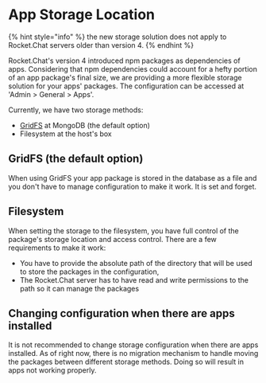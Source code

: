 # App Storage Location

{% hint style="info" %}
the new storage solution does not apply to Rocket.Chat servers older than version 4.
{% endhint %}

Rocket.Chat's version 4 introduced npm packages as dependencies of apps. Considering that npm dependencies could account for a hefty portion of an app package's final size, we are providing a more flexible storage solution for your apps' packages. The configuration can be accessed at 'Admin > General > Apps'.

Currently, we have two storage methods:

* [GridFS](https://docs.mongodb.com/manual/core/gridfs/) at MongoDB (the default option)
* Filesystem at the host's box

## GridFS (the default option)

When using GridFS your app package is stored in the database as a file and you don't have to manage configuration to make it work. It is set and forget.

## Filesystem

When setting the storage to the filesystem, you have full control of the package's storage location and access control. There are a few requirements to make it work:

* You have to provide the absolute path of the directory that will be used to store the packages in the configuration,
* The Rocket.Chat server has to have read and write permissions to the path so it can manage the packages

## Changing configuration when there are apps installed

It is not recommended to change storage configuration when there are apps installed. As of right now, there is no migration mechanism to handle moving the packages between different storage methods. Doing so will result in apps not working properly.
